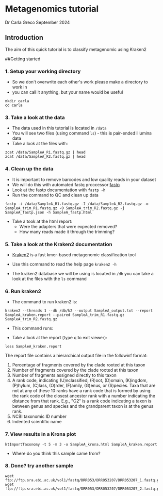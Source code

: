 # Metagenomics tutorial
Dr Carla Greco
September 2024

## Introduction

The aim of this quick tutorial is to classify metagenomic using Kraken2

##Getting started
### 1. Setup your working directory
- So we don't overwrite each other's work please make a directory to work in
- you can call it anything, but your name would be useful
```
mkdir carla
cd carla
```

### 3. Take a look at the data
- The data used in this tutorial is located in `/data`
- You will see two files (using command `ls`) -  this is pair-ended illumina data
- Take a look at the files with:
```
zcat /data/SampleA_R1.fastq.gz | head
zcat /data/SampleA_R2.fastq.gz | head
```

### 4. Clean up the data
- It is important to remove barcodes and low quality reads in your dataset
- We will do this with automated fastq proccessor [fastp](https://github.com/OpenGene/fastp)
- Look at the fastp documentation with `fastp -h`
- Run the command to QC and clean up data

```
fastp -i /data/SampleA_R1.fastq.gz -I /data/SampleA_R2.fastq.gz -o SampleA_trim_R1.fastq.gz -O SampleA_trim_R2.fastq.gz -j SampleA_fastp.json -h SampleA_fastp.html
```

- Take a took at the html report:
    - Were the adapters that were expected removed?
    - How many reads made it through the trimming?

### 5. Take a look at the Kraken2 documentation
- [Kraken2](https://github.com/DerrickWood/kraken2) is a fast kmer-based metagenomic classification tool
- Use this command to read the help page
`kraken2 -h`

- The kraken2 database we will be using is located in `/db` you can take a look at the files with the `ls` command


### 6. Run kraken2
- The command to run kraken2 is:

```
kraken2 --threads 1 --db /db/k2 --output SampleA_output.txt --report SampleA_kraken.report --paired SampleA_trim_R1.fastq.gz SampleA_trim_R2.fastq.gz
```
- This command runs:

- Take a look at the report (type q to exit viewer):
```
less SampleA_kraken.report
```
The report file contains a hierarchical output file in the followinf format:

1. Percentage of fragments covered by the clade rooted at this taxon
2. Number of fragments covered by the clade rooted at this taxon
3. Number of fragments assigned directly to this taxon
4. A rank code, indicating (U)nclassified, (R)oot, (D)omain, (K)ingdom, (P)hylum, (C)lass, (O)rder, (F)amily, (G)enus, or (S)pecies. Taxa that are not at any of these 10 ranks have a rank code that is formed by using the rank code of the closest ancestor rank with a number indicating the distance from that rank. E.g., "G2" is a rank code indicating a taxon is between genus and species and the grandparent taxon is at the genus rank.
5. NCBI taxonomic ID number
6. Indented scientific name


### 7. View results in a Krona plot

```
ktImportTaxonomy -t 5 -m 3 -o SampleA_krona.html SampleA_kraken.report 
```

- Where do you think this sample came from?

### 8. Done? try another sample

```
wget ftp://ftp.sra.ebi.ac.uk/vol1/fastq/DRR053/DRR053207/DRR053207_1.fastq.gz
wget ftp://ftp.sra.ebi.ac.uk/vol1/fastq/DRR053/DRR053207/DRR053207_2.fastq.gz
```
